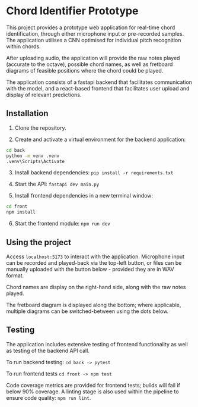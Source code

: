 # Chord Identifier Prototype

This project provides a prototype web application for real-time chord identification, through either microphone input or pre-recorded samples. The application utilises a CNN optimised for individual pitch recognition within chords.

After uploading audio, the application will provide the raw notes played (accurate to the octave), possible chord names, as well as fretboard diagrams of feasible positions where the chord could be played.

The application consists of a fastapi backend that facilitates communication with the model, and a react-based frontend that facilitates user upload and display of relevant predictions.

## Installation

1. Clone the repository.

2. Create and activate a virtual environment for the backend application:
```bash
cd back
python -m venv .venv
.venv\Scripts\Activate
```

3. Install backend dependencies: 
`pip install -r requirements.txt`

4. Start the API:
`fastapi dev main.py`

5. Install frontend dependencies in a new terminal window:
```bash 
cd front
npm install
```

6. Start the frontend module:
`npm run dev`

## Using the project

Access `localhost:5173` to interact with the application. Microphone input can be recorded and played-back via the top-left button, or files can be manually uploaded with the button below - provided they are in WAV format.

Chord names are display on the right-hand side, along with the raw notes played.

The fretboard diagram is displayed along the bottom; where applicable, multiple diagrams can be switched-between using the dots below.

## Testing

The application includes extensive testing of frontend functionality as well as testing of the backend API call.

To run backend testing: `cd back -> pytest`

To run frontend tests `cd front -> npm test`

Code coverage metrics are provided for frontend tests; builds will fail if below 90% coverage. A linting stage is also used within the pipeline to ensure code quality: `npm run lint`.